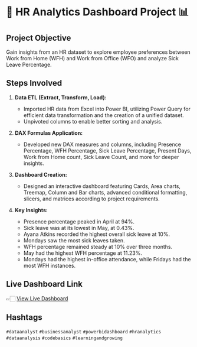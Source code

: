 # 🚀 HR Analytics Dashboard Project 📊

## Project Objective
Gain insights from an HR dataset to explore employee preferences between Work from Home (WFH) and Work from Office (WFO) and analyze Sick Leave Percentage.

## Steps Involved

1. **Data ETL (Extract, Transform, Load):**
   - Imported HR data from Excel into Power BI, utilizing Power Query for efficient data transformation and the creation of a unified dataset.
   - Unpivoted columns to enable better sorting and analysis.

2. **DAX Formulas Application:**
   - Developed new DAX measures and columns, including Presence Percentage, WFH Percentage, Sick Leave Percentage, Present Days, Work from Home count, Sick Leave Count, and more for deeper insights.

3. **Dashboard Creation:**
   - Designed an interactive dashboard featuring Cards, Area charts, Treemap, Column and Bar charts, advanced conditional formatting, slicers, and matrices according to project requirements.

4. **Key Insights:**
   - Presence percentage peaked in April at 94%.
   - Sick leave was at its lowest in May, at 0.43%.
   - Ayana Atkins recorded the highest overall sick leave at 10%.
   - Mondays saw the most sick leaves taken.
   - WFH percentage remained steady at 10% over three months.
   - May had the highest WFH percentage at 11.23%.
   - Mondays had the highest in-office attendance, while Fridays had the most WFH instances.

## Live Dashboard Link
👉🏻 [View Live Dashboard](https://app.powerbi.com/view?r=eyJrIjoiYzNjNTkxMzUtZjRmMC00NzczLTllZTEtOGI0MTk2NjBkMGViIiwidCI6ImM2ZTU0OWIzLTVmNDUtNDAzMi1hYWU5LWQ0MjQ0ZGM1YjJjNCJ9 )

## Hashtags
`#dataanalyst` `#businessanalyst` `#powerbidashboard` `#hranalytics` `#dataanalysis` `#codebasics` `#learningandgrowing`
